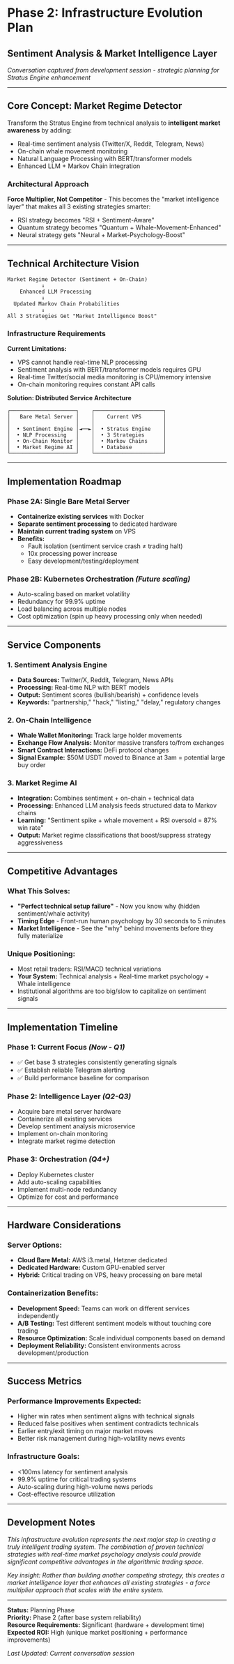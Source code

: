 # Phase 2: Infrastructure Evolution Plan
## Sentiment Analysis & Market Intelligence Layer

*Conversation captured from development session - strategic planning for Stratus Engine enhancement*

---

## **Core Concept: Market Regime Detector**

Transform the Stratus Engine from technical analysis to **intelligent market awareness** by adding:
- Real-time sentiment analysis (Twitter/X, Reddit, Telegram, News)
- On-chain whale movement monitoring
- Natural Language Processing with BERT/transformer models
- Enhanced LLM + Markov Chain integration

### **Architectural Approach**
**Force Multiplier, Not Competitor** - This becomes the "market intelligence layer" that makes all 3 existing strategies smarter:
- RSI strategy becomes "RSI + Sentiment-Aware"
- Quantum strategy becomes "Quantum + Whale-Movement-Enhanced"  
- Neural strategy gets "Neural + Market-Psychology-Boost"

---

## **Technical Architecture Vision**

```
Market Regime Detector (Sentiment + On-Chain)
           ↓
    Enhanced LLM Processing
           ↓
  Updated Markov Chain Probabilities  
           ↓
All 3 Strategies Get "Market Intelligence Boost"
```

### **Infrastructure Requirements**

**Current Limitations:**
- VPS cannot handle real-time NLP processing
- Sentiment analysis with BERT/transformer models requires GPU
- Real-time Twitter/social media monitoring is CPU/memory intensive
- On-chain monitoring requires constant API calls

**Solution: Distributed Service Architecture**

```
┌─────────────────────┐    ┌──────────────────────┐
│   Bare Metal Server │    │    Current VPS       │
│                     │    │                      │
│  • Sentiment Engine │◄──►│  • Stratus Engine    │
│  • NLP Processing   │    │  • 3 Strategies      │
│  • On-Chain Monitor │    │  • Markov Chains     │
│  • Market Regime AI │    │  • Database          │
└─────────────────────┘    └──────────────────────┘
```

---

## **Implementation Roadmap**

### **Phase 2A: Single Bare Metal Server**
- **Containerize existing services** with Docker
- **Separate sentiment processing** to dedicated hardware
- **Maintain current trading system** on VPS
- **Benefits:**
  - Fault isolation (sentiment service crash ≠ trading halt)
  - 10x processing power increase
  - Easy development/testing/deployment

### **Phase 2B: Kubernetes Orchestration** *(Future scaling)*
- Auto-scaling based on market volatility
- Redundancy for 99.9% uptime
- Load balancing across multiple nodes
- Cost optimization (spin up heavy processing only when needed)

---

## **Service Components**

### **1. Sentiment Analysis Engine**
- **Data Sources:** Twitter/X, Reddit, Telegram, News APIs
- **Processing:** Real-time NLP with BERT models
- **Output:** Sentiment scores (bullish/bearish) + confidence levels
- **Keywords:** "partnership," "hack," "listing," "delay," regulatory changes

### **2. On-Chain Intelligence**
- **Whale Wallet Monitoring:** Track large holder movements
- **Exchange Flow Analysis:** Monitor massive transfers to/from exchanges  
- **Smart Contract Interactions:** DeFi protocol changes
- **Signal Example:** $50M USDT moved to Binance at 3am = potential large buy order

### **3. Market Regime AI**
- **Integration:** Combines sentiment + on-chain + technical data
- **Processing:** Enhanced LLM analysis feeds structured data to Markov chains
- **Learning:** "Sentiment spike + whale movement + RSI oversold = 87% win rate"
- **Output:** Market regime classifications that boost/suppress strategy aggressiveness

---

## **Competitive Advantages**

### **What This Solves:**
- **"Perfect technical setup failure"** - Now you know why (hidden sentiment/whale activity)
- **Timing Edge** - Front-run human psychology by 30 seconds to 5 minutes
- **Market Intelligence** - See the "why" behind movements before they fully materialize

### **Unique Positioning:**
- Most retail traders: RSI/MACD technical variations
- **Your System:** Technical analysis + Real-time market psychology + Whale intelligence
- Institutional algorithms are too big/slow to capitalize on sentiment signals

---

## **Implementation Timeline**

### **Phase 1: Current Focus** *(Now - Q1)*
- ✅ Get base 3 strategies consistently generating signals
- ✅ Establish reliable Telegram alerting
- ✅ Build performance baseline for comparison

### **Phase 2: Intelligence Layer** *(Q2-Q3)*
- Acquire bare metal server hardware
- Containerize all existing services
- Develop sentiment analysis microservice
- Implement on-chain monitoring
- Integrate market regime detection

### **Phase 3: Orchestration** *(Q4+)*
- Deploy Kubernetes cluster
- Add auto-scaling capabilities  
- Implement multi-node redundancy
- Optimize for cost and performance

---

## **Hardware Considerations**

### **Server Options:**
- **Cloud Bare Metal:** AWS i3.metal, Hetzner dedicated
- **Dedicated Hardware:** Custom GPU-enabled server
- **Hybrid:** Critical trading on VPS, heavy processing on bare metal

### **Containerization Benefits:**
- **Development Speed:** Teams can work on different services independently
- **A/B Testing:** Test different sentiment models without touching core trading
- **Resource Optimization:** Scale individual components based on demand
- **Deployment Reliability:** Consistent environments across development/production

---

## **Success Metrics**

### **Performance Improvements Expected:**
- Higher win rates when sentiment aligns with technical signals
- Reduced false positives when sentiment contradicts technicals  
- Earlier entry/exit timing on major market moves
- Better risk management during high-volatility news events

### **Infrastructure Goals:**
- <100ms latency for sentiment analysis
- 99.9% uptime for critical trading systems
- Auto-scaling during high-volume news periods
- Cost-effective resource utilization

---

## **Development Notes**

*This infrastructure evolution represents the next major step in creating a truly intelligent trading system. The combination of proven technical strategies with real-time market psychology analysis could provide significant competitive advantages in the algorithmic trading space.*

*Key insight: Rather than building another competing strategy, this creates a market intelligence layer that enhances all existing strategies - a force multiplier approach that scales with the entire system.*

---

**Status:** Planning Phase  
**Priority:** Phase 2 (after base system reliability)  
**Resource Requirements:** Significant (hardware + development time)  
**Expected ROI:** High (unique market positioning + performance improvements)

*Last Updated: Current conversation session*